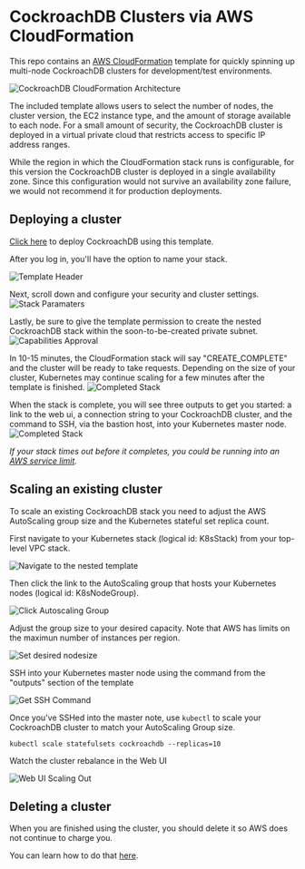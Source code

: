 # CockroachDB Clusters via AWS CloudFormation

This repo contains an [AWS CloudFormation](https://aws.amazon.com/cloudformation/) template for quickly spinning up multi-node CockroachDB clusters for development/test environments.

![CockroachDB CloudFormation Architecture](/images/architecture-diagram.png?raw=true)

The included template allows users to select the number of nodes, the cluster version, the EC2 instance type, and the amount of storage available to each node. For a small amount of security, the CockroachDB cluster is deployed in a virtual private cloud that restricts access to specific IP address ranges.

While the region in which the CloudFormation stack runs is configurable, for this version the CockroachDB cluster is deployed in a single availability zone. Since this configuration would not survive an availability zone failure, we would not recommend it for production deployments.

## Deploying a cluster
[Click here](http://amzn.to/2BuqJvQ) to deploy CockroachDB using this template.

After you log in, you'll have the option to name your stack.

![Template Header](/images/cloudformation-template.png?raw=true)

Next, scroll down and configure your security and cluster settings.
![Stack Paramaters](/images/cloudformation-params.png?raw=true)

Lastly, be sure to give the template permission to create the nested CockroachDB stack within the soon-to-be-created private subnet.
![Capabilities Approval](/images/cloudformation-capabilities.png?raw=true)

In 10-15 minutes, the CloudFormation stack will say "CREATE_COMPLETE" and the cluster will be ready to take requests. Depending on the size of your cluster, Kubernetes may continue scaling for a few minutes after the template is finished.
![Completed Stack](/images/create-complete.png?raw=true)

When the stack is complete, you will see three outputs to get you started: a link to the web ui, a connection string to your CockroachDB cluster, and the command to SSH, via the bastion host, into your Kubernetes master node.
![Completed Stack](/images/cf-outputs.png?raw=true)

*If your stack times out before it completes, you could be running into an [AWS service limit](https://docs.aws.amazon.com/general/latest/gr/aws_service_limits.html).*


## Scaling an existing cluster
To scale an existing CockroachDB stack you need to adjust the AWS AutoScaling group size and the Kubernetes stateful set replica count.

First navigate to your Kubernetes stack (logical id: K8sStack) from your top-level VPC stack.

![Navigate to the nested template](/images/nested-stack.png?raw=true)

Then click the link to the AutoScaling group that hosts your Kubernetes nodes (logical id: K8sNodeGroup).

![Click Autoscaling Group](/images/navigate-to-as.png?raw=true)

Adjust the group size to your desired capacity. Note that AWS has limits on the maximun number of instances per region.

![Set desired nodesize](/images/update-as-group.png?raw=true)

SSH into your Kubernetes master node using the command from the "outputs" section of the template

![Get SSH Command](/images/ssh-command.png?raw=true)

Once you've SSHed into the master note, use `kubectl` to scale your CockroachDB cluster to match your AutoScaling Group size.

`kubectl scale statefulsets cockroachdb --replicas=10`

Watch the cluster rebalance in the Web UI

![Web UI Scaling Out](/images/scaleout-graphs.png?raw=true)

## Deleting a cluster
When you are finished using the cluster, you should delete it so AWS does not continue to charge you.

You can learn how to do that [here](https://docs.aws.amazon.com/AWSCloudFormation/latest/UserGuide/cfn-console-delete-stack.html).
